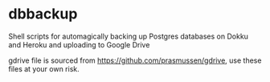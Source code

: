 # dbbackup
Shell scripts for automagically backing up Postgres databases on Dokku and Heroku and uploading to Google Drive

gdrive file is sourced from https://github.com/prasmussen/gdrive, use these files at your own risk.
